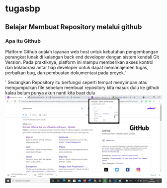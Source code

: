 # tugasbp
## Belajar Membuat Repository melalui github

### Apa itu Github
Platform Github adalah layanan web host untuk kebutuhan pengembangan perangkat lunak di kalangan back end developer dengan sistem kendali Git Version. Pada praktiknya, platform ini mampu memberikan akses kontrol dan kolaborasi antar tiap developer untuk dapat memanajemen tugas, perbaikan bug, dan pembuatan dokumentasi pada proyek.'<p>'
Sedangkan Repository itu berfungsi seperti tempat menyimpan atau mengumpulkan file
sebelum membuat repository kita masuk dulu ke github kalau belum punya akun nanti kita buat dulu
![gambar 1](sstugaspemrograman1.png)
